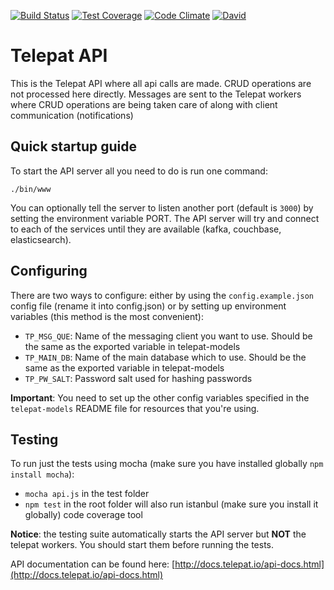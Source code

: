 [![Build Status](https://travis-ci.org/telepat-io/telepat-api.svg?branch=develop)](https://travis-ci.org/telepat-io/telepat-api) [![Test Coverage](https://codeclimate.com/github/telepat-io/telepat-api/badges/coverage.svg)](https://codeclimate.com/github/telepat-io/telepat-api/coverage) [![Code Climate](https://codeclimate.com/github/telepat-io/telepat-api/badges/gpa.svg)](https://codeclimate.com/github/telepat-io/telepat-api) [![David](https://img.shields.io/david/telepat-io/telepat-api.svg)](https://david-dm.org/telepat-io/telepat-api)

# Telepat API

This is the Telepat API where all api calls are made. CRUD operations are not processed here directly. Messages are
sent to the Telepat workers where CRUD operations are being taken care of along with client communication (notifications)

## Quick startup guide

To start the API server all you need to do is run one command:

`./bin/www`

You can optionally tell the server to listen another port (default is `3000`) by setting the environment variable PORT.
The API server will try and connect to each of the services until they are available (kafka, couchbase, elasticsearch).

## Configuring

There are two ways to configure: either by using the `config.example.json` config file (rename it into config.json)
or by setting up environment variables (this method is the most convenient):

* `TP_MSG_QUE`: Name of the messaging client you want to use. Should be the same as the exported variable in
telepat-models
* `TP_MAIN_DB`: Name of the main database which to use. Should be the same as the exported variable in telepat-models
* `TP_PW_SALT`: Password salt used for hashing passwords

**Important**: You need to set up the other config variables specified in the `telepat-models` README file for resources
that you're using.

## Testing

To run just the tests using mocha (make sure you have installed globally `npm install mocha`):

* `mocha api.js` in the test folder
* `npm test` in the root folder will also run istanbul (make sure you install it globally) code coverage tool

**Notice**: the testing suite automatically starts the API server but **NOT** the telepat workers. You should start them
before running the tests.

API documentation can be found here: [http://docs.telepat.io/api-docs.html](http://docs.telepat.io/api-docs.html)
